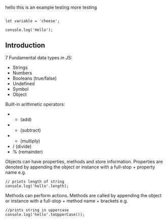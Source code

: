 
hello this is an example testing more testing

```JS

let variable = 'cheese';

console.log('Hello');
```

## Introduction

7 Fundamental data types in JS:
- Strings
- Numbers
- Booleans (true/false)
- Undefined
- Symbol
- Object

Built-in arithmetic operators:
- + (add)
- - (subtract)
- * (multiply)
- / (divide)
- % (remainder)

Objects can have properties, methods and store information. Properties are denoted by appending the object or instance with a full-stop + property name e.g.
```JS 
// prints length of string
console.log('hello'.length);
```

Methods can perform actions. Methods are called by appending the object or instance with a full-stop + method name + brackets e.g.
```JS
//prints string in uppercase
console.log('hello'.toUpperCase());
```